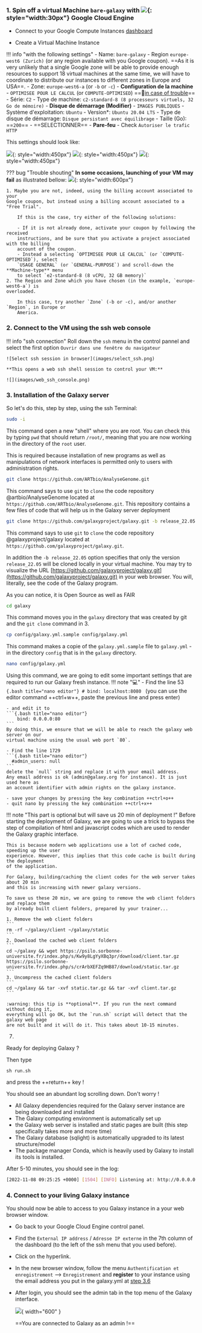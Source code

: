 ### 1. Spin off a virtual Machine `bare-galaxy` with ![](images/google-padok.png){: style="width:30px"} Google Cloud Engine

- Connect to your Google Compute Instances
  [dashboard](https://console.cloud.google.com/compute/instances)

- Create a Virtual Machine Instance
 

!!! info "with the following settings"
    - Name: `bare-galaxy`
    - Region `europe-west6 (Zurich)` (or any region available with you Google coupon). ==As
    it is very unlikely that a single Google zone will be able to provide enough resources
    to support 18 virtual machines at the same time, we will have to coordinate to
    distribute our instances to different zones in Europe and USA==.
    - Zone: `europe-west6-a` (or `-b` or `-c`)
    - **Configuration de la machine**
        - `OPTIMISEE POUR LE CALCUL` (or `COMPUTE-OPTIMISED`) ==:link:[in case of trouble](#trouble-shouting)==
        - Série: `C2`
        - Type de machine: `c2-standard-8 (8 processeurs virtuels, 32 Go de mémoire)`
    - **Disque de démarrage (Modifier)**
        - `IMAGES PUBLIQUES`
        - Système d'exploitation: `Ubuntu`
        - Version*: `Ubuntu 20.04 LTS`
        - Type de disque de démarrage: `Disque persistant avec équilibrage`
        - Taille (Go): ==`200`==
        - ==SELECTIONNER==
    - **Pare-feu**
        - Check `Autoriser le trafic HTTP`

This settings should look like:
    
![](images/GCE_spin.png){: style="width:450px"}
![](images/GCE_OS.png){: style="width:450px"}
![](images/GCE_firewall.png){: style="width:450px"}

??? bug "Trouble shouting"
    **In some occasions, launching of your VM may fail** as illustrated bellow:
    ![](images/instance_failing.png){: style="width:600px"}
    
    1. Maybe you are not, indeed, using the billing account associated to your
    Google coupon, but instead using a billing account associated to a "Free Trial".
        
        If this is the case, try either of the following solutions:
        
        - If it is not already done, activate your coupon by following the received
        instructions, and be sure that you activate a project associated with the billing
        account of the coupon.
        - Instead a selecting `OPTIMISEE POUR LE CALCUL` (or `COMPUTE-OPTIMISED`), select
        `USAGE GENERAL` (or `GENERAL-PURPOSE`) and scroll-down the **Machine-type** menu
        to select `e2-standard-8 (8 vCPU, 32 GB memory)`
    2. The Region and Zone which you have chosen (in the example, `europe-west6-a`) is
    overloaded.
        
        In this case, try another `Zone` (-b or -c), and/or another `Region`, in Europe or
        America.

### 2. Connect to the VM using the ssh web console

!!! info "ssh connection"
    Roll down the `ssh` menu in the control pannel and select the first option
    `Ouvrir dans une fenêtre du navigateur`

    ![Select ssh session in browser](images/select_ssh.png)
    
    **This opens a web ssh shell session to control your VM:**
    
    ![](images/web_ssh_console.png)


### 3. Installation of the Galaxy server

So let's do this, step by step, using the ssh Terminal:

    
  ```{.bash title="1. Terminal"}
  sudo -i
  ```
  This command open a new "shell" where you are root. You can check this by typing `pwd` that
  should return `/root/`, meaning that you are now working in the directory of the `root` user.
  
  This is required because installation of new programs as well as manipulations of network
  interfaces is permitted only to users with administration rights.
  ```{.bash title="2. Terminal"}
  git clone https://github.com/ARTbio/AnalyseGenome.git
  ```
  This command says to use `git` to `clone` the code repository @artbio/AnalyseGenome located at
  `https://github.com/ARTbio/AnalyseGenome.git`. This repository contains a few files of 
  code that will help us in the Galaxy server deployment
  
  ```{.bash title="3. Terminal"}
  git clone https://github.com/galaxyproject/galaxy.git -b release_22.05
  ```
  This command says to use `git` to `clone` the code repository @galaxyproject/galaxy located at
  `https://github.com/galaxyproject/galaxy.git`.
  
  In addition the `-b release_22.05` option specifies that only the version `release_22.05`
  will be cloned locally in your virtual machine. You may try to visualize the URL
  [https://github.com/galaxyproject/galaxy.git](https://github.com/galaxyproject/galaxy.git)
  in your web browser. You will, literally, see the code of the Galaxy program.
  
  As you can notice, it is Open Source as well as FAIR
  
  ```{.bash title="4. Terminal"}
  cd galaxy
  ```
  This command moves you in the `galaxy` directory that was created by git and the
  `git clone` command in 3.
  
  ```{.bash title="5. Terminal"}
  cp config/galaxy.yml.sample config/galaxy.yml
  ```
  This command makes a copie of the `galaxy.yml.sample` file to `galaxy.yml` - in the
  directory `config` that is in the `galaxy` directory.
  
  ```{.bash title="6. Terminal"}
  nano config/galaxy.yml
  ```
  Using this command, we are going to edit some important settings that are required to
  run our Galaxy fresh instance.
!!! note ":computer:"
    - Find the line 53
    ```{.bash title="nano editor"}
        # bind: localhost:8080
    ```
    (you can use the editor command ++ctrl+w++, paste the previous line and press enter)
    
    - and edit it to
    ```{.bash title="nano editor"}
        bind: 0.0.0.0:80
    ```
    By doing this, we ensure that we will be able to reach the galaxy web server on our
    virtual machine using the usual web port `80`.

    - Find the line 1729
    ```{.bash title="nano editor"}
      #admin_users: null
    ```
    delete the `null` string and replace it with your email address.
    Any email address is ok (admin@galaxy.org for instance). It is just used here as
    an account identifier with admin rights on the galaxy instance.
    
    - save your changes by pressing the key combination ++ctrl+o++
    - quit nano by pressing the key combination ++ctrl+x++

!!! note "This part is optional but will save us 20 min of deployment !"
    Before starting the deployment of Galaxy, we are going to use a trick to
    bypass the step of compilation of html and javascript codes which are used to
    render the Galaxy graphic interface.
    
    This is because modern web applications use a lot of cached code, speeding up the user
    experience. However, this implies that this code cache is built during the deployment
    of the application.
    
    For Galaxy, building/caching the client codes for the web server takes about 20 min
    and this is increasing with newer galaxy versions.
    
    To save us these 20 min, we are going to remove the web client folders and replace them
    by already built client folders, prepared by your trainer...
    
    1. Remove the web client folders
    ```
    rm -rf ~/galaxy/client ~/galaxy/static
    ```
    2. Download the cached web client folders
    ```
    cd ~/galaxy && wget https://psilo.sorbonne-universite.fr/index.php/s/Kw9y8LgYyXBq3pr/download/client.tar.gz https://psilo.sorbonne-universite.fr/index.php/s/crArbXEFZq9HB87/download/static.tar.gz
    ```
    3. Uncompress the cached client folders
    ```
    cd ~/galaxy && tar -xvf static.tar.gz && tar -xvf client.tar.gz
    ```
    
    :warning: this tip is **optional**. If you run the next command without doing it,
    everything will go OK, but the `run.sh` script will detect that the galaxy web page
    are not built and it will do it. This takes about 10-15 minutes.

  7.
  Ready for deploying Galaxy ?
    
  Then type
   ```
   sh run.sh
   ```
   and press the ++return++ key !
  
  You should see an abundant log scrolling down. Don't worry !

  - All Galaxy dependencies required for the Galaxy server instance are being downloaded and installed
  - The Galaxy computing environment is automatically set up
  - the Galaxy web server is installed and static pages are built (this step specifically takes more and more time)
  - The Galaxy database (sqlight) is automatically upgraded to its latest structure/model
  - The package manager Conda, which is heavily used by Galaxy to install its tools is installed.
  
  After 5-10 minutes, you should see in the log:

```{.bash title="Terminal"}
[2022-11-08 09:25:25 +0000] [1504] [INFO] Listening at: http://0.0.0.0:80 (1504)
```
### 4. Connect to your living Galaxy instance

You should now be able to access to you Galaxy instance in a your web browser window.

  - Go back to your Google Cloud Engine control panel.
  - Find the `External IP address` / `Adresse IP externe` in the 7th column of the dashboard
  (to the left of the ssh menu that you used before).
  - Click on the hyperlink.
  - In the new browser window, follow the menu `Authentification et enregistrement`
    --> `Enregistrement` and  **register** to your instance using the email address you
    put in the galaxy.yml at [step 3.6](#admin-email)
  - After login, you should see the admin tab in the top menu of the Galaxy interface.
    
    ![](images/admin_menu.png){ width="600" }
    
    ==You are connected to Galaxy as an admin !==
